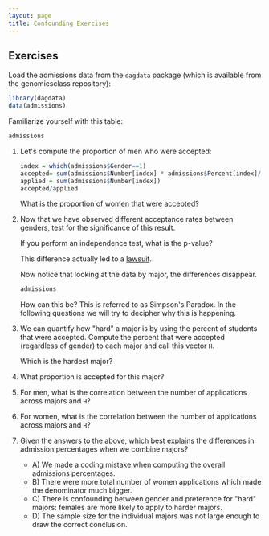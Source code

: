 ```yaml
---
layout: page
title: Confounding Exercises
---
```


## Exercises

Load the admissions data from the `dagdata` package (which is available from the genomicsclass repository):


```r
library(dagdata) 
data(admissions)
```

Familiarize yourself with this table:


```r
admissions
```

1. Let's compute the proportion of men who were accepted:

    
    ```r
    index = which(admissions$Gender==1)
    accepted= sum(admissions$Number[index] * admissions$Percent[index]/100)
    applied = sum(admissions$Number[index])
    accepted/applied
    ```

    What is the proportion of women that were accepted?


2. Now that we have observed different acceptance rates between genders, test for the significance of this result.

    If you perform an independence test, what is the p-value?



    This difference actually led to a [lawsuit](http://en.wikipedia.org/wiki/Simpson%27s_paradox#Berkeley_gender_bias_case).

    Now notice that looking at the data by major, the differences disappear. 

    
    ```r
    admissions
    ```

    How can this be? This is referred to as Simpson's Paradox. In the following questions we will try to decipher why this is happening.

3. We can quantify how "hard" a major is by using the percent of students that were accepted. Compute the percent that were accepted (regardless of gender) to each major and call this vector `H`.

    Which is the hardest major? 




4. What proportion is accepted for this major?


5. For men, what is the correlation between the number of applications across majors and `H`?


6. For women, what is the correlation between the number of applications across majors and `H`?


7. Given the answers to the above, which best explains the differences in admission percentages when we combine majors?
    - A) We made a coding mistake when computing the overall admissions percentages.
    - B) There were more total number of women applications which made the denominator much bigger.
    - C) There is confounding between gender and preference for "hard" majors: females are more likely to apply to harder majors.
    - D) The sample size for the individual majors was not large enough to draw the correct conclusion.


